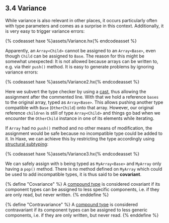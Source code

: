 ## 3.4 Variance

While variance is also relevant in other places, it occurs particularly often with type parameters and comes as a surprise in this context. Additionally, it is very easy to trigger variance errors:

{% codeasset haxe %}assets/Variance.hx{% endcodeasset %}

Apparently, an `Array<Child>` cannot be assigned to an `Array<Base>`, even though `Child` can be assigned to `Base`. The reason for this might be somewhat unexpected: It is not allowed because arrays can be written to, e.g. via their `push()` method. It is easy to generate problems by ignoring variance errors:

{% codeasset haxe %}assets/Variance2.hx{% endcodeasset %}

Here we subvert the type checker by using a [cast](expression-cast.md), thus allowing the assignment after the commented line. With that we hold a reference `bases` to the original array, typed as `Array<Base>`. This allows pushing another type compatible with `Base` (`OtherChild`) onto that array. However, our original reference `children` is still of type `Array<Child>` and things go bad when we encounter the `OtherChild` instance in one of its elements while iterating.

If `Array` had no `push()` method and no other means of modification, the assignment would be safe because no incompatible type could be added to it. In Haxe, we can achieve this by restricting the type accordingly using [structural subtyping](type-system-structural-subtyping.md):

{% codeasset haxe %}assets/Variance3.hx{% endcodeasset %}

We can safely assign with `b` being typed as `MyArray<Base>` and `MyArray` only having a `pop()` method. There is no method defined on `MyArray` which could be used to add incompatible types, it is thus said to be **covariant**.

{% define "Covariance" %}
A [compound type](dictionary.md#define-compound-type) is considered covariant if its component types can be assigned to less specific components, i.e. if they are only read, but never written.
{% enddefine %}

{% define "Contravariance" %}
A [compound type](dictionary.md#define-compound-type) is considered contravariant if its component types can be assigned to less generic components, i.e. if they are only written, but never read.
{% enddefine %}
